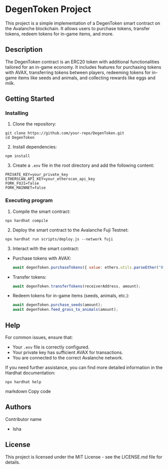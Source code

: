 # DegenToken Project

This project is a simple implementation of a DegenToken smart contract on the Avalanche blockchain. It allows users to purchase tokens, transfer tokens, redeem tokens for in-game items, and more.

## Description

The DegenToken contract is an ERC20 token with additional functionalities tailored for an in-game economy. It includes features for purchasing tokens with AVAX, transferring tokens between players, redeeming tokens for in-game items like seeds and animals, and collecting rewards like eggs and milk.

## Getting Started

### Installing

1. Clone the repository:
```
git clone https://github.com/your-repo/DegenToken.git
cd DegenToken
```

2. Install dependencies:
```
npm install
```

3. Create a `.env` file in the root directory and add the following content:
```
PRIVATE_KEY=your_private_key
ETHERSCAN_API_KEY=your_etherscan_api_key
FORK_FUJI=false
FORK_MAINNET=false
```

### Executing program

1. Compile the smart contract:
```
npx hardhat compile
```

2. Deploy the smart contract to the Avalanche Fuji Testnet:
```
npx hardhat run scripts/deploy.js --network fuji
```

3. Interact with the smart contract:
- Purchase tokens with AVAX:
  ```javascript
  await degenToken.purchaseTokens({ value: ethers.utils.parseEther("0.001") });
  ```
- Transfer tokens:
  ```javascript
  await degenToken.transferTokens(receiverAddress, amount);
  ```
- Redeem tokens for in-game items (seeds, animals, etc.):
  ```javascript
  await degenToken.purchase_seeds(amount);
  await degenToken.feed_grass_to_animals(amount);
  ```

## Help

For common issues, ensure that:
- Your `.env` file is correctly configured.
- Your private key has sufficient AVAX for transactions.
- You are connected to the correct Avalanche network.

If you need further assistance, you can find more detailed information in the Hardhat documentation:
```
npx hardhat help
```

markdown
Copy code

## Authors

Contributor name

- Isha

## License

This project is licensed under the MIT License - see the LICENSE.md file for details.
